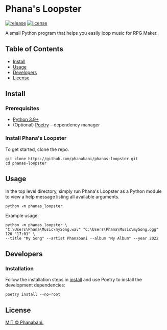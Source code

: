 # Phana's Loopster

[![release](https://img.shields.io/github/v/release/phanabani/phanas-loopster)](https://github.com/phanabani/phanas-loopster/releases)
[![license](https://img.shields.io/github/license/phanabani/phanas-loopster)](LICENSE)

A small Python program that helps you easily loop music for RPG Maker.

## Table of Contents

- [Install](#install)
- [Usage](#usage)
- [Developers](#developers)
- [License](#license)

## Install

### Prerequisites

- [Python 3.9+](https://www.python.org) 
- (Optional) [Poetry](https://python-poetry.org/docs/#installation) – dependency manager

### Install Phana's Loopster

To get started, clone the repo.

```shell
git clone https://github.com/phanabani/phanas-loopster.git
cd phanas-loopster
```

## Usage

In the top level directory, simply run Phana's Loopster as a Python module to
view a help message listing all available arguments.

```shell
python -m phanas_loopster
```

Example usage:

```shell
python -m phanas_loopster \
"C:\Users\Phana\Music\mySong.wav" "C:\Users\Phana\Music\mySong.ogg" 120 "17:01" \
--title "My Song" --artist Phanabani --album "My Album" --year 2022
```

## Developers

### Installation

Follow the installation steps in [install](#install) and use Poetry to 
install the development dependencies:

```shell
poetry install --no-root
```

## License

[MIT © Phanabani.](LICENSE)
